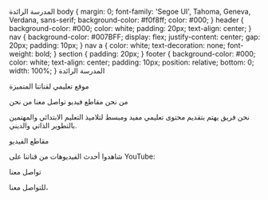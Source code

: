 المدرسة الرائدة body { margin: 0; font-family: 'Segoe UI', Tahoma, Geneva, Verdana, sans-serif; background-color: #f0f8ff; color: #000; } header { background-color: #000; color: white; padding: 20px; text-align: center; } nav { background-color: #007BFF; display: flex; justify-content: center; gap: 20px; padding: 10px; } nav a { color: white; text-decoration: none; font-weight: bold; } section { padding: 20px; } footer { background-color: #000; color: white; text-align: center; padding: 10px; position: relative; bottom: 0; width: 100%; } المدرسة الرائدة 

موقع تعليمي لقناتنا المتميزة

من نحن مقاطع فيديو تواصل معنا من نحن 

نحن فريق يهتم بتقديم محتوى تعليمي مفيد ومبسط لتلاميذ التعليم الابتدائي والمهتمين بالتطوير الذاتي والديني.

مقاطع الفيديو 

شاهدوا أحدث الفيديوهات من قناتنا على YouTube:

تواصل معنا 

للتواصل معنا، 


